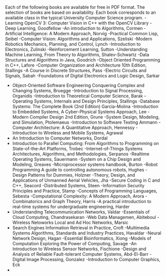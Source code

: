 Each of the following books are available for free in PDF format. The selection of books are based on availability. Each book corresponds to an available class in the typical University Computer Science program. 
-Learning OpenCV 3: Computer Vision in C++ with the OpenCV Library 
-Deep Learning, Goodfellow 
-An introduction to Algorithms, Cormen 
-Artificial Intelligence: A Modern Approach, Norvig
-Practical Common Lisp, Seibel
-Computer Vision: Algorithms and Applications, Szeliski 
-Modern Robotics Mechanics, Planning, and Control, Lynch 
-Introduction to Electronics, Zulinski
-Reinforcement Learning, Sutton
-Understanding Machine Learning, From Theory to Algorithms, Shalev-Schwartz
-Data Structures and Algorithms in Java, Goodrich
-Object Oriented Programming in C++, Lafore
-Computer Organization and Architecture 10th Edition, Stallings
-A Course in Discrete Structures, Pass 
-Electric Circuits and Signals, Sabah 
-Foundations of Digital Electronics and Logic Design, Sarkar 
- Object-Oriented Software Engineering
Conquering Complex and Changing Systems, Bruegge 
-Introduction to Signal Processing, Organidis 
-Introduction to Theoretical Computer Science, Barak 
-Operating Systems, Internals and Design Principles, Stallings 
-Database Systems: The Complete Book (2nd Edition) Garcia-Molina 
-Introduction to Embedded Systems, A Cyber-Physical Systems Approach, Lee 
-Modern Compiler Design 2nd Edition, Grune 
-System Design, Modeling, and Simulation, Ptolemaeus 
-Introduction to Software Testing Ammann 
-Computer Architecture: A Quantitative Approach, Hennessy 
-Introduction to Wireless and Mobile Systems, Agrawal 
- An Introduction to Computer Networks, Dordal
- Introduction to Parallel Computing: From Algorithms to Programming on State-of-the-Art Platforms, Trobec
-Internet-of-Things Systems Architectures, Algorithms, and Methodologies, Serpanos
-Realtime Operating Systems, Sauermann
-System on a Chip Design and Modeling, Greaves
-Microprocessor systems handbook, Burton
-Robot Programming A guide to controlling autonomous robots, Hughes
-Design Patterns for Dummies, Holzner
-Theory, Design, and Applications of Unmanned Aerial Vehicles, Jha
-Secure Coding in C and C++, Seacord
-Distributed Systems, Steen
-Information Security Principles and Practice, Stamp
-Concepts of Programming Languages, Sebesta
-Computational Complexity: A Modern Approach, Arora
-Combinatorics and Graph Theory, Harris
-A practical introduction to real-time systems for undergraduate engineering, Harder
- Understanding Telecommunication Networks, Valdar
-Essentials of Cloud Computing, Chandrasekaran
-Web Data Managemen, Abiteboul
-Wireless Netoworks Local and Ad Hoc Networks, Marsic
- Search Engines Information Retrieval in Practice, Croft
-Multimedia Systems Algorithms, Standards and Industry Practices, Havaldar
-Neural Network Design, Hagan
-Essential Bioinformatics, Xiong
-Models of Computation Exploring the Power of Computing, Savage
-An Introduction to Wireless Sensor Networks, Fischione
-Design and Analysis of Reliable Fault-tolerant Computer Systems, Abd-El-Barr
-Digital Image Processing, Gonzalez
-Introduction to Computer Graphics, Eck
-

